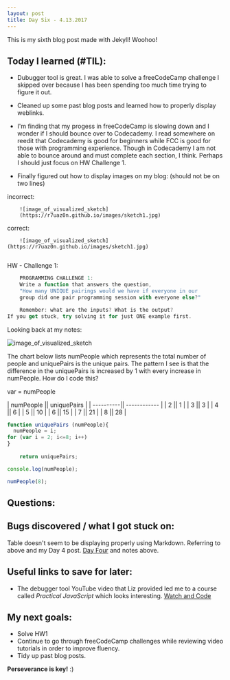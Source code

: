 ```yaml
---
layout: post
title: Day Six - 4.13.2017 
---
```


This is my sixth blog post made with Jekyll! Woohoo! 

## Today I learned (#TIL):   

- Dubugger tool is great.  I was able to solve a freeCodeCamp challenge I skipped over because I has been spending too much time trying to figure it out.   
- Cleaned up some past blog posts and learned how to properly display weblinks.
- I'm finding that my progess in freeCodeCamp is slowing down and I wonder if I should bounce over to Codecademy. I read somewhere on reedit that Codecademy is good for beginners while FCC is good for those with programming experience.  Though in Codecademy I am not able to bounce around and must complete each section, I think.  Perhaps I should just focus on HW Challenge 1. 

- Finally figured out how to display images on my blog: (should not be on two lines)  

incorrect:   
```
	![image_of_visualized_sketch]
	(https://r7uaz0n.github.io/images/sketch1.jpg)
```

correct: 
```
	![image_of_visualized_sketch](https://r7uaz0n.github.io/images/sketch1.jpg)
	
```

HW - Challenge 1:
```javascript
   	PROGRAMMING CHALLENGE 1:   
	Write a function that answers the question,
	"How many UNIQUE pairings would we have if everyone in our
	group did one pair programming session with everyone else?"

	Remember: what are the inputs? What is the output?
If you get stuck, try solving it for just ONE example first.
```
Looking back at my notes:

![image_of_visualized_sketch](https://r7uaz0n.github.io/images/sketch1.jpg)

The chart below lists numPeople which represents the total number of people and uniquePairs is the unique pairs.  The pattern I see is that the difference in the uniquePairs is increased by 1 with every increase in numPeople. 
How do I code this?

var = numPeople 



| numPeople ||  uniquePairs |
| ----------|| ------------ |
| 2         ||    1         |
| 3         ||    3         |
| 4         ||    6         |
| 5         ||    10        |
| 6         ||    15        |
| 7         ||    21        |
| 8         ||    28        |


```javascript
function uniquePairs (numPeople){
  numPeople = i;
for (var i = 2; i<=8; i++) 
}
 
    return uniquePairs;

console.log(numPeople);

numPeople(8); 
```


## Questions:



## Bugs discovered / what I got stuck on:

Table doesn't seem to be displaying properly using Markdown. Referring to above and my Day 4 post. [Day Four](https://r7uaz0n.github.io/day-four/) and notes above.

## Useful links to save for later:

- The debugger tool YouTube video that Liz provided led me to a course called *Practical JavaScript* which looks interesting.
[Watch and Code](https://watchandcode.com/)

## My next goals:

- Solve HW1
- Continue to go through freeCodeCamp challenges while reviewing video tutorials in order to improve fluency.
- Tidy up past blog posts. 

**Perseverance is key!**  :)







